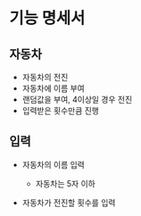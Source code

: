 # 기능 명세서

## 자동차
* 자동차의 전진
* 자동차에 이름 부여
* 랜덤값을 부여, 4이상일 경우 전진
* 입력받은 횟수만큼 진행

## 입력
* 자동차의 이름 입력
  * 자동차는 5자 이하
    
* 자동차가 전진할 횟수를 입력